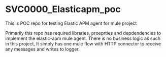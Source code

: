 # SVC0000_Elasticapm_poc
This is POC repo for testing Elastic APM agent for mule project

Primarily this repo has required libraries, proeprties and depdendencies to implement the elastic-apm mule agent.
There is no business logic as such in this project, It simply has one mule flow with HTTP connector to receive any messages and writes to logger.

